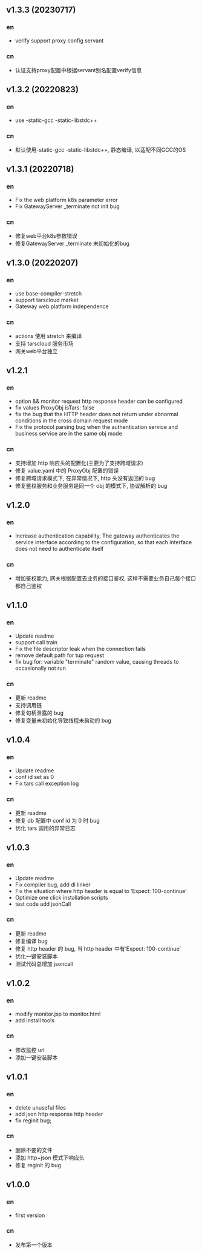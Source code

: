 ## v1.3.3 (20230717)

### en

- verify support proxy config servant

### cn

- 认证支持proxy配置中根据servant别名配置verify信息

## v1.3.2 (20220823)

### en

- use -static-gcc -static-libstdc++
### cn

- 默认使用-static-gcc -static-libstdc++, 静态编译, 以适配不同GCC的OS

## v1.3.1 (20220718)

### en

- Fix the web platform k8s parameter error
- Fix GatewayServer _terminate not init bug
### cn

- 修复web平台k8s参数错误
- 修复GatewayServer _terminate 未初始化的bug

## v1.3.0 (20220207)

### en

- use base-compiler-stretch
- support tarscloud market
- Gateway web platform independence

### cn

- actions 使用 stretch 来编译
- 支持 tarscloud 服务市场
- 网关web平台独立 

## v1.2.1

### en

- option && monitor request http response header can be configured
- fix values ProxyObj isTars: false
- fix the bug that the HTTP header does not return under abnormal conditions in the cross domain request mode
- Fix the protocol parsing bug when the authentication service and business service are in the same obj mode

### cn

- 支持增加 http 响应头的配置化(主要为了支持跨域请求)
- 修复 value.yaml 中的 ProxyObj 配置的错误
- 修复跨域请求模式下, 在异常情况下, http 头没有返回的 bug
- 修复鉴权服务和业务服务是同一个 obj 的模式下, 协议解析的 bug

## v1.2.0

### en

- Increase authentication capability, The gateway authenticates the service interface according to the configuration, so that each interface does not need to authenticate itself

### cn

- 增加鉴权能力, 网关根据配置去业务的接口鉴权, 这样不需要业务自己每个接口都自己鉴权

## v1.1.0

### en

- Update readme
- support call train
- Fix the file descriptor leak when the connection fails
- remove default path for tup request
- fix bug for: variable "terminate" random value, causing threads to occasionally not run

### cn

- 更新 readme
- 支持调用链
- 修复句柄泄露的 bug
- 修复变量未初始化导致线程未启动的 bug

## v1.0.4

### en

- Update readme
- conf id set as 0
- Fix tars call exception log

### cn

- 更新 readme
- 修复 db 配置中 conf id 为 0 时 bug
- 优化 tars 调用的异常日志

## v1.0.3

### en

- Update readme
- Fix compiler bug, add dl linker
- Fix the situation where http header is equal to ‘Expect: 100-continue’
- Optimize one click installation scripts
- test code add jsonCall

### cn

- 更新 readme
- 修复编译 bug
- 修复 http header 的 bug, 当 http header 中有‘Expect: 100-continue’
- 优化一键安装脚本
- 测试代码总增加 jsoncall

## v1.0.2

### en

- modify monitor.jsp to monitor.html
- add install tools

### cn

- 修改监控 url
- 添加一键安装脚本

## v1.0.1

### en

- delete unuseful files
- add json http response http header
- fix reginit bug;

### cn

- 删除不要的文件
- 添加 http+json 模式下响应头
- 修复 reginit 的 bug

## v1.0.0

### en

- first version

### cn

- 发布第一个版本
